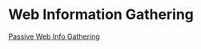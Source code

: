# Web Information Gathering

[Passive Web Info Gathering](Web%20Information%20Gathering%20d02ed66291f24a33bb5d63d4727f69a8/Passive%20Web%20Info%20Gathering%20d9cde573ce1e498d924756accf822595.md)
